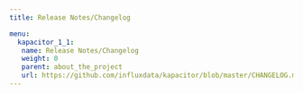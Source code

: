 ```yaml
---
title: Release Notes/Changelog

menu:
  kapacitor_1_1:
   name: Release Notes/Changelog
   weight: 0
   parent: about_the_project
   url: https://github.com/influxdata/kapacitor/blob/master/CHANGELOG.md
---
```

